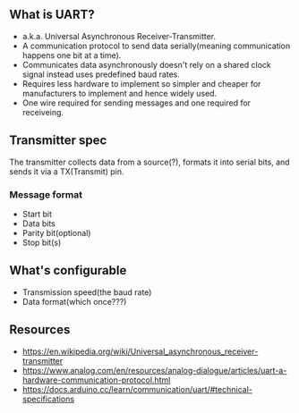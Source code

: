 ## What is UART?
- a.k.a. Universal Asynchronous Receiver-Transmitter.
- A communication protocol to send data serially(meaning communication happens one bit at a time).
- Communicates data asynchronously doesn't rely on a shared clock signal instead uses predefined baud rates.
- Requires less hardware to implement so simpler and cheaper for manufacturers to implement and hence widely used.
- One wire required for sending messages and one required for receiveing.

## Transmitter spec
The transmitter collects data from a source(?), formats it into serial bits, and sends it via a TX(Transmit) pin.

### Message format
- Start bit
- Data bits
- Parity bit(optional)
- Stop bit(s)

## What's configurable
- Transmission speed(the baud rate)
- Data format(which once???)

## Resources
- https://en.wikipedia.org/wiki/Universal_asynchronous_receiver-transmitter
- https://www.analog.com/en/resources/analog-dialogue/articles/uart-a-hardware-communication-protocol.html
- https://docs.arduino.cc/learn/communication/uart/#technical-specifications





